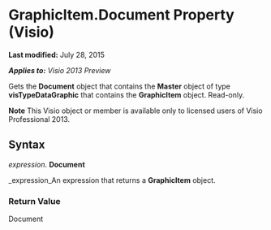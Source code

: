 
# GraphicItem.Document Property (Visio)

 **Last modified:** July 28, 2015

 _**Applies to:** Visio 2013 Preview_

Gets the  **Document** object that contains the **Master** object of type **visTypeDataGraphic** that contains the **GraphicItem** object. Read-only.


 **Note**  This Visio object or member is available only to licensed users of Visio Professional 2013.


## Syntax

 _expression_. **Document**

 _expression_An expression that returns a  **GraphicItem** object.


### Return Value

Document

